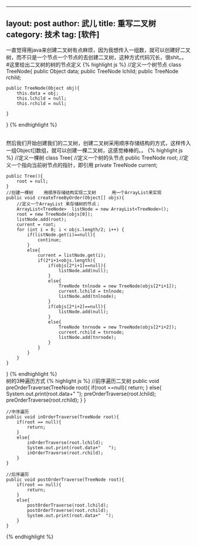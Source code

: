 
---
layout: post
author: 武儿
title: 重写二叉树
category: 技术
tag: [软件]
---


一直觉得用java来创建二叉树有点麻烦，因为我想传入一组数，就可以创建好二叉树，而不只是一个节点一个节点的去创建二叉树，这种方式代码冗长，很shit。。
#这里给出二叉树的树的节点定义
{% highlight js %}
//定义一个树节点
class TreeNode{
	public Object data;
	public TreeNode lchild;
	public TreeNode rchild;
	
	public TreeNode(Object obj){
		this.data = obj;
		this.lchild = null;
		this.rchild = null;
		
	}
}
{% endhighlight %}

<br/>
然后我们开始创建我们的二叉树，创建二叉树采用顺序存储结构的方式，这样传入一组Object[]数组，就可以创建一棵二叉树，这感觉棒棒的。。
{% highlight js %}
//定义一棵树
class Tree{
	//定义一个树的头节点
	public TreeNode root;
	//定义一个指向当前树节点的指针，即引用
	private TreeNode current;

	public Tree(){
		root = null;
	}
	//创建一棵树    用顺序存储结构实现二叉树      用一个ArrayList来实现
	public void createTreeByOrder(Object[] objs){
		//定义一个ArrayList 来存储树的节点；
        ArrayList<TreeNode>  listNode = new ArrayList<TreeNode>();
        root = new TreeNode(objs[0]);
        listNode.add(root);
        current = root;
        for (int i = 0; i < objs.length/2; i++) {
			if(listNode.get(i)==null){
				continue;
			}
			else{
				current = listNode.get(i);
				if(2*i+1<objs.length){
					if(objs[2*i+1]==null){
						listNode.add(null);
					}
					else{
						TreeNode tnlnode = new TreeNode(objs[2*i+1]);
						current.lchild = tnlnode;
						listNode.add(tnlnode);
					}
					if(objs[2*i+2]==null){
						listNode.add(null);
					}
					else{
						TreeNode tnrnode = new TreeNode(objs[2*i+2]);
						current.rchild = tnrnode;
						listNode.add(tnrnode);
					}
				}
			}
		}
	}
}
{% endhighlight %}
<br/>
树的3种遍历方式
{% highlight js %}
//前序遍历二叉树
	public void preOrderTraverse(TreeNode root){
		if(root ==null){
			return;
		}
		else{
			System.out.print(root.data+"  ");
			preOrderTraverse(root.lchild);
			preOrderTraverse(root.rchild);
		}
	}
	
	//中序遍历
	public void inOrderTraverse(TreeNode root){
		if(root == null){
			return;
		}
		else{
			inOrderTraverse(root.lchild);
			System.out.print(root.data+"   ");
			inOrderTraverse(root.rchild);
		}
	}
	
	//后序遍历
	public void postOrderTraverse(TreeNode root){
		if(root == null){
			return;
		}
		else{
			postOrderTraverse(root.lchild);
			postOrderTraverse(root.rchild);
			System.out.print(root.data+"  ");
		}
	}
{% endhighlight %}







